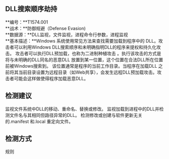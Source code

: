 ## DLL搜索顺序劫持  
**编号：**T1574.001  
**战术：**防御规避（Defense Evasion)  
**数据源：**DLL监视，文件监视，进程命令行参数，进程监视  
**基本描述：**Windows 系统使用常见方法来查找需要加载到程序中的 DLL。攻击者可以利用Windows DLL搜索顺序和未明确指明DLL的程序来提权和持久化攻击。
攻击者可以执行DLL预加载，也称为二进制种植攻击 。执行该攻击的方式是将与未明确的DLL同名的恶意DLL 放置到某一位置，这个位置在合法DLL所在位置前被Windows搜索到。
该位置通常是程序的当前工作目录。当程序在加载DLL 之前将其当前目录设置为远程目录（如Web共享），会发生远程DLL预加载攻击。攻击者可能会这样做使得程序加载恶意DLL。  
## 检测建议  
监视文件系统中DLL的移动、重命名、替换或修改。
监视加载到进程中的DLL并检测文件名与其相同但路径异常的DLL。
检测修改或创建与软件更新无关的.manifest 和.local 重定向文件。  
## 检测方式  
规则